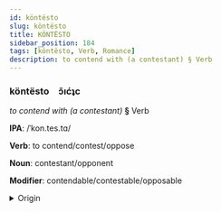 ```yaml
---
id: köntësto
slug: köntësto
title: KÖNTËSTO
sidebar_position: 184
tags: [köntësto, Verb, Romance]
description: to contend with (a contestant) § Verb
---
```


### köntësto&emsp;<span kind="abugida">ɔ̃ıćʇc</span>

*to contend with (a contestant)* **§** Verb

**IPA**: /ˈkon.tes.tɑ/

**Verb**: to contend/contest/oppose

**Noun**: contestant/opponent

**Modifier**: contendable/contestable/opposable

<details>
    <summary>Origin</summary>
    Portuguese contestar [kõ.tesˈta(h)]<br/>
    <em>Romance Language Family</em>
</details>